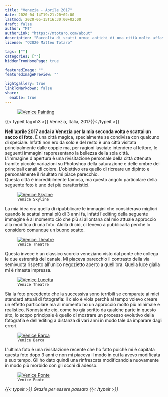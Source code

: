 ```yaml
---
title: "Venezia - Aprile 2017"
date: 2020-04-14T19:21:20+02:00
lastmod: 2020-05-15T16:30:00+02:00
draft: false
author: "MT"
authorLink: "https://mtotaro.com/about"
description: "Raccolta di scatti ormai antichi di una città molto affascinante"
license: "©2020 Matteo Totaro"

tags: [""]
categories: [""]
hiddenFromHomePage: true

featuredImage: ""
featuredImagePreview: ""

lightgallery: true
linkToMarkdown: false
share:
  enable: true
---
```


 <div class="container-fluid">
   <div class="ratio-box fade-box">
      <figure>
        <a class="lightgallery" 
          href=/images/uploads/venice/2HD.jpg
          title="Venice Painting"
          data-thumbnail=/images/uploads/venice/2.jpg
          data-sub-html="Venice Painting">
          <img class="lazyload blur-up"
            src=/svg/loading/normal.svg
            data-src=/images/uploads/venice/2HD.jpg
            data-sizes=auto
            alt="Venice Painting"></a>
      </figure>
          {{< typeit tag=h3 >}} Venezia, Italia, 2017{{< /typeit >}}
          <p><strong>Nell'aprile 2017 andai a Venezia per la mia seconda volta e scattai un sacco di foto.</strong> È una città magica, specialmente se condivisa con qualcuno di speciale. Infatti non ero da solo e del resto è una città visitata principalmente dalle coppie ma, per ragioni lasciate intendere al lettore, le seguenti immagini rappresentano la bellezza della sola città.<br>
          L'immagine d'apertura è una rivisitazione personale della città ottenuta tramite piccole variazioni su Photoshop della saturazione e delle ombre dei principali canali di colore. L'obiettivo era quello di ricreare un dipinto e personalmente il risultato mi piace parecchio.<br>Questa città è incredibilmente famosa, ma questo angolo particolare della seguente foto è uno dei più caratteristici.</p>
            <figure>
                <a class="lightgallery" 
                  href=/images/uploads/venice/5HD.jpg
                  title="Venice Skyline"
                  data-thumbnail=/images/uploads/venice/5.jpg
                  data-sub-html="Venice Skyline">
                      <img class="lazyload blur-up"
                        src=/svg/loading/normal.svg
                        data-src=/images/uploads/venice/5HD.jpg
                        data-sizes=auto
                        alt="Venice Skyline">
                  </a>
                <figcaption class=image-caption>
                  <code>Venice Skyline</code>
                </figcaption>
            </figure>
          <p>La mia idea era quella di ripubblicare le immagini che consideravo migliori quando le scattai ormai più di 3 anni fa, infatti l'editing della seguente immagine è al momento ciò che più si allontana dal mio attuale approccio alla modifica di una foto. Aldilà di ciò, ci tenevo a pubblicarla perchè lo considerò comunque un buono scatto.</p>
            <figure>
              <a class=lightgallery
                href=/images/uploads/venice/1HD.jpg
                title="Venice Theatre"
                data-thumbnail=/images/uploads/venice/1.jpg 
                data-sub-html="Venice Skyline">
                    <img class="lazyload blur-up" 
                    src=/svg/loading/normal.svg
                    data-src=/images/uploads/venice/1HD.jpg
                    data-sizes=auto
                    alt="Venice Theatre"></a>
              <figcaption class=image-caption>
                <code>Venice Theatre</code>
              </figcaption>
            </figure>
          <p>Questa invece è un classico scorcio veneziano visto dal ponte che collega le due estremità del canale. Mi piaceva parecchio il contrasto della via semivuota rispetto all'unico negozietto aperto a quell'ora. Quella luce gialla mi è rimasta impressa.</p>
          <figure>
              <a class=lightgallery
                href=/images/uploads/venice/4HD.jpg
                title="Venice Lucetta"
                data-thumbnail=/images/uploads/venice/4.jpg 
                data-sub-html="Venice Lucetta">
                    <img class="lazyload blur-up" 
                    src=/svg/loading/normal.svg
                    data-src=/images/uploads/venice/4HD.jpg
                    data-sizes=auto
                    alt="Venice Lucetta"></a>
              <figcaption class=image-caption>
                <code>Venice Theatre</code>
              </figcaption>
          </figure>
          <p>Sia la foto precedente che la successiva sono terribili se comparate ai miei standard attuali di fotografia: il cielo è viola perchè al tempo volevo creare un effetto particolare ma al momento ho un approccio molto più minimale e realistico. Nonostante ciò, come ho già scritto da qualche parte in questo sito, lo scopo principale è quello di mostrare un processo evolutivo della fotografia e dell'editing a distanza di vari anni in modo tale da imparare dagli errori.</p>
          <figure>
              <a class=lightgallery
                href=/images/uploads/venice/3HD.jpg
                title="Venice Barca"
                data-thumbnail=/images/uploads/venice/3.jpg 
                data-sub-html="Venice Barca">
                    <img class="lazyload blur-up" 
                    src=/svg/loading/normal.svg
                    data-src=/images/uploads/venice/3HD.jpg
                    data-sizes=auto
                    alt="Venice Barca"></a>
              <figcaption class=image-caption>
                <code>Venice Barca</code>
              </figcaption>
          </figure>
          <p>L'ultima foto è una rivisitazione recente che ho fatto poichè mi è capitata questa foto dopo 3 anni e non mi piaceva il modo in cui la avevo modificata a suo tempo. Gli ho dato quindi una rinfrescata modificandola nuovamente in modo più morbido con gli occhi di adesso.</p>
          <figure>
              <a class=lightgallery
                href=/images/uploads/venice/6HD.jpg
                title="Venice Ponte"
                data-thumbnail=/images/uploads/venice/6.jpg
                data-sub-html="Venice Ponte">
                    <img class="lazyload blur-up" 
                    src=/svg/loading/normal.svg
                    data-src=/images/uploads/venice/6HD.jpg
                    data-sizes=auto
                    alt="Venice Ponte"></a>
              <figcaption class=image-caption>
                <code>Venice Ponte</code>
              </figcaption>
          </figure>
      <i>{{< typeit >}} Grazie per essere passato {{< /typeit >}}</i>
    </div>
 </div>